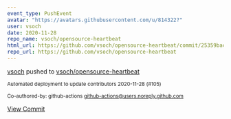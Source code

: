 ```yaml
---
event_type: PushEvent
avatar: "https://avatars.githubusercontent.com/u/814322?"
user: vsoch
date: 2020-11-28
repo_name: vsoch/opensource-heartbeat
html_url: https://github.com/vsoch/opensource-heartbeat/commit/25359bac6bd68950e30b7cc63502e28f844978c6
repo_url: https://github.com/vsoch/opensource-heartbeat
---
```


<a href='https://github.com/vsoch' target='_blank'>vsoch</a> pushed to <a href='https://github.com/vsoch/opensource-heartbeat' target='_blank'>vsoch/opensource-heartbeat</a>

<small>Automated deployment to update contributors 2020-11-28 (#105)

Co-authored-by: github-actions <github-actions@users.noreply.github.com></small>

<a href='https://github.com/vsoch/opensource-heartbeat/commit/25359bac6bd68950e30b7cc63502e28f844978c6' target='_blank'>View Commit</a>